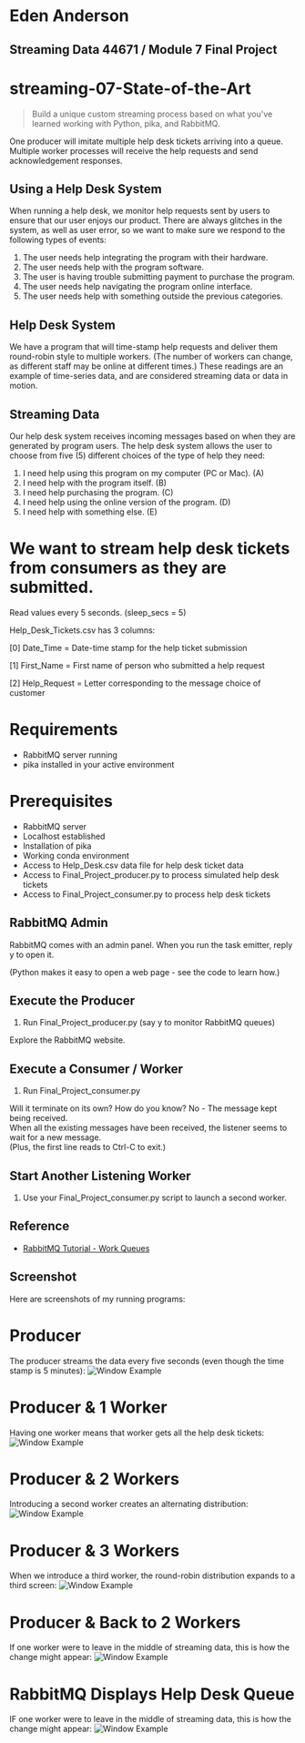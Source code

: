 # Eden Anderson
## Streaming Data 44671 / Module 7 Final Project

# streaming-07-State-of-the-Art

> Build a unique custom streaming process based on what you've learned working with Python, pika, and RabbitMQ.

One producer will imitate multiple help desk tickets arriving into a queue. Multiple worker processes will receive the help requests and send acknowledgement responses. 


## Using a Help Desk System
When running a help desk, we monitor help requests sent by users to ensure that our user enjoys our product. There are always glitches in the system, as well as user error, so we want to make sure we respond to the following types of events:

1. The user needs help integrating the program with their hardware.
1. The user needs help with the program software.
1. The user is having trouble submitting payment to purchase the program.
1. The user needs help navigating the program online interface.
1. The user needs help with something outside the previous categories. 

## Help Desk System
We have a program that will time-stamp help requests and deliver them round-robin style to multiple workers. (The number of workers can change, as different staff may be online at different times.) These readings are an example of time-series data, and are considered streaming data or data in motion.

## Streaming Data
Our help desk system receives incoming messages based on when they are generated by program users. The help desk system allows the user to choose from five (5) different choices of the type of help they need:

1. I need help using this program on my computer (PC or Mac). (A)
1. I need help with the program itself. (B)
1. I need help purchasing the program. (C)
1. I need help using the online version of the program. (D)
1. I need help with something else. (E)

# We want to stream help desk tickets from consumers as they are submitted. 
Read values every 5 seconds. (sleep_secs = 5)

Help_Desk_Tickets.csv has 3 columns:

[0] Date_Time = Date-time stamp for the help ticket submission

[1] First_Name = First name of person who submitted a help request

[2] Help_Request = Letter corresponding to the message choice of customer

# Requirements
* RabbitMQ server running
* pika installed in your active environment

# Prerequisites
* RabbitMQ server
* Localhost established
* Installation of pika
* Working conda environment
* Access to Help_Desk.csv data file for help desk ticket data
* Access to Final_Project_producer.py to process simulated help desk tickets
* Access to Final_Project_consumer.py to process help desk tickets

## RabbitMQ Admin 

RabbitMQ comes with an admin panel. When you run the task emitter, reply y to open it. 

(Python makes it easy to open a web page - see the code to learn how.)

## Execute the Producer

1. Run Final_Project_producer.py (say y to monitor RabbitMQ queues)

Explore the RabbitMQ website.

## Execute a Consumer / Worker

1. Run Final_Project_consumer.py

Will it terminate on its own? How do you know? No - The message kept being received.  
When all the existing messages have been received, the listener seems to wait for a new message.  
(Plus, the first line reads to Ctrl-C to exit.)

## Start Another Listening Worker 

1. Use your Final_Project_consumer.py script to launch a second worker. 

## Reference

- [RabbitMQ Tutorial - Work Queues](https://www.rabbitmq.com/tutorials/tutorial-two-python.html)


## Screenshot

Here are screenshots of my running programs:

# Producer

The producer streams the data every five seconds (even though the time stamp is 5 minutes):
![Window Example](FP_1P.png)

# Producer & 1 Worker

Having one worker means that worker gets all the help desk tickets:
![Window Example](FP_1C.png)

# Producer & 2 Workers

Introducing a second worker creates an alternating distribution:
![Window Example](FP_2C.png)

# Producer & 3 Workers

When we introduce a third worker, the round-robin distribution expands to a third screen:
![Window Example](FP_3C.png)

# Producer & Back to 2 Workers

If one worker were to leave in the middle of streaming data, this is how the change might appear:
![Window Example](FP_B_2C.png)

# RabbitMQ Displays Help Desk Queue

IF one worker were to leave in the middle of streaming data, this is how the change might appear:
![Window Example](FP_RMQ.png)